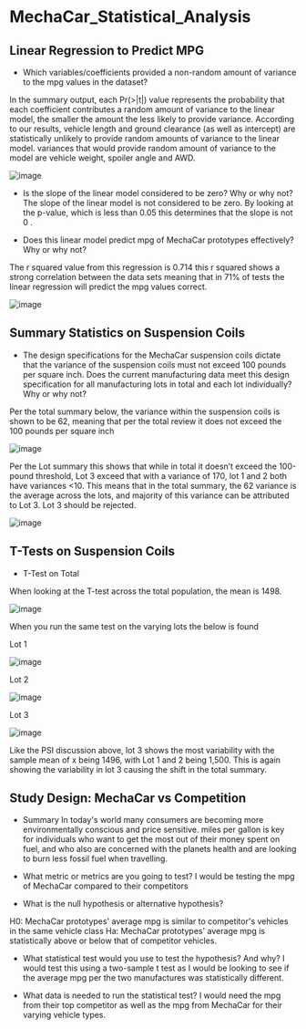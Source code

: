 # MechaCar_Statistical_Analysis

## Linear Regression to Predict MPG

- Which variables/coefficients provided a non-random amount of variance to the mpg values in the dataset?

In the summary output, each Pr(>|t|) value represents the probability that each coefficient contributes a random amount of variance to the linear model, the smaller the amount the less likely to provide variance. According to our results, vehicle length and ground clearance (as well as intercept) are statistically unlikely to provide random amounts of variance to the linear model. variances that would provide random amount of variance to the model are vehicle weight, spoiler angle and AWD.

![image](https://user-images.githubusercontent.com/85718354/138564104-480c10df-9371-438a-9067-7c6ccc35c1dd.png)


- Is the slope of the linear model considered to be zero? Why or why not?
The slope of the linear model is not considered to be zero. By looking at the p-value, which is less than 0.05 this determines that the slope is not 0 .


- Does this linear model predict mpg of MechaCar prototypes effectively? Why or why not?

The r squared value from this regression is 0.714 this r squared shows a strong correlation between the data sets meaning that in 71% of tests the linear regression will predict the mpg values correct. 

![image](https://user-images.githubusercontent.com/85718354/138564362-98a3b6da-8fe4-422d-8fb0-357a402cd30e.png)


## Summary Statistics on Suspension Coils

- The design specifications for the MechaCar suspension coils dictate that the variance of the suspension coils must not exceed 100 pounds per square inch. Does the current manufacturing data meet this design specification for all manufacturing lots in total and each lot individually? Why or why not?

Per the total summary below, the variance within the suspension coils is shown to be 62, meaning that per the total review it does not exceed the 100 pounds per square inch


![image](https://user-images.githubusercontent.com/85718354/138564852-2fc1e493-4085-43e2-8f9e-06cac95d3f7f.png)

Per the Lot summary this shows that while in total it doesn’t exceed the 100-pound threshold, Lot 3 exceed that with a variance of 170, lot 1 and 2 both have variances <10. This means that in the total summary, the 62 variance is the average across the lots, and majority of this variance can be attributed to Lot 3. Lot 3 should be rejected.

![image](https://user-images.githubusercontent.com/85718354/138564891-0d3e5284-820c-4da9-a624-a15123a53a80.png)


## T-Tests on Suspension Coils

- T-Test on Total

When looking at the T-test across the total population, the mean is 1498.


![image](https://user-images.githubusercontent.com/85718354/138565068-37a3b397-8c31-4d78-9edb-4567a72b165e.png)

When you run the same test on the varying lots the below is found

Lot 1

![image](https://user-images.githubusercontent.com/85718354/138565099-70037d79-d1be-402e-a157-0aaef4b267fa.png)


Lot 2

![image](https://user-images.githubusercontent.com/85718354/138565121-1f9418e3-876a-4697-abae-bcedd19b00ad.png)


Lot 3

![image](https://user-images.githubusercontent.com/85718354/138565140-377cc261-767f-4847-808c-51d824f6dafb.png)


Like the PSI discussion above, lot 3 shows the most variability with the sample mean of x being 1496, with Lot 1 and 2 being 1,500. This is again showing the variability in lot 3 causing the shift in the total summary.

## Study Design: MechaCar vs Competition

- Summary
In today's world many consumers are becoming more environmentally conscious and price sensitive. miles per gallon is key for individuals who want to get the most out of their money spent on fuel, and who also are concerned with the planets health and are looking to burn less fossil fuel when travelling. 

- What metric or metrics are you going to test?
I would be testing the mpg of MechaCar compared to their competitors

- What is the null hypothesis or alternative hypothesis?

H0: MechaCar prototypes' average mpg is similar to competitor's vehicles in the same vehicle class 
Ha: MechaCar prototypes' average mpg is statistically above or below that of competitor vehicles.

- What statistical test would you use to test the hypothesis? And why?
I would test this using a two-sample t test as I would be looking to see if the average mpg per the two manufactures was statistically different.


- What data is needed to run the statistical test?
I would need the mpg from their top competitor as well as the mpg from MechaCar for their varying vehicle types.



